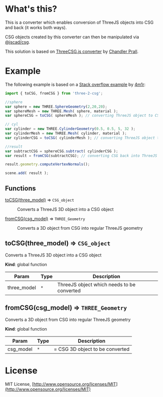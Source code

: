 # What's this?
This is a converter which enables conversion of ThreeJS objects into CSG and back (it works both ways).

CSG objects created by this converter can then be manipulated via [@jscad/csg](https://www.npmjs.com/package/@jscad/csg).

This solution is based on  [ThreeCSG.js converter](https://gist.github.com/chandlerprall/1590424) by [Chandler Prall](https://github.com/chandlerprall).

# Example
The following example is based on a [Stack overflow example](https://stackoverflow.com/questions/24716145/create-a-unique-sphere-geometry-from-a-sphere-and-a-cylinder-three-js#24720819) by [4m1r](https://stackoverflow.com/users/2296997/4m1r):
```javascript
import { toCSG, fromCSG } from 'three-2-csg';

//sphere
var sphere = new THREE.SphereGeometry(2,20,20);
var sphereMesh = new THREE.Mesh( sphere, material );
var sphereCSG = toCSG( sphereMesh ); // converting ThreeJS object to CSG

// cyl
var cylinder = new THREE.CylinderGeometry(0.5, 0.5, 5, 32 );
var cylinderMesh = new THREE.Mesh( cylinder, material );
var cylinderCSG = toCSG( cylinderMesh ); // converting ThreeJS object to CSG

//result
var subtractCSG = sphereCSG.subtract( cylinderCSG );
var result = fromCSG(subtractCSG); // converting CSG back into ThreeJS object

result.geometry.computeVertexNormals();

scene.add( result );
```

## Functions

<dl>
<dt><a href="#toCSG">toCSG(three_model)</a> ⇒ <code>CSG_object</code></dt>
<dd><p>Converts a ThreeJS 3D object into a CSG object</p>
</dd>
<dt><a href="#fromCSG">fromCSG(csg_model)</a> ⇒ <code>THREE_Geometry</code></dt>
<dd><p>Converts a 3D object from CSG into regular ThreeJS geometry</p>
</dd>
</dl>

<a name="toCSG"></a>

## toCSG(three_model) ⇒ <code>CSG_object</code>
Converts a ThreeJS 3D object into a CSG object

**Kind**: global function  

| Param | Type | Description |
| --- | --- | --- |
| three_model | <code>\*</code> | ThreeJS object which needs to be converted |

<a name="fromCSG"></a>

## fromCSG(csg_model) ⇒ <code>THREE_Geometry</code>
Converts a 3D object from CSG into regular ThreeJS geometry

**Kind**: global function  

| Param | Type | Description |
| --- | --- | --- |
| csg_model | <code>\*</code> | = CSG 3D object to be converted |


# License
MIT License, [http://www.opensource.org/licenses/MIT](http://www.opensource.org/licenses/MIT)